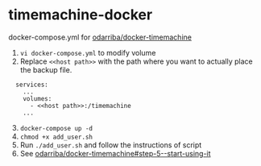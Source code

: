 # timemachine-docker
docker-compose.yml for [odarriba/docker-timemachine](https://github.com/odarriba/docker-timemachine)

1. `vi docker-compose.yml` to modify volume
2. Replace `<<host path>>` with the path where you want to actually place the backup file.
```
  services:
    ...
    volumes:
      - <<host path>>:/timemachine
    ...
```
3. `docker-compose up -d`
4. `chmod +x add_user.sh`
5. Run `./add_user.sh` and follow the instructions of script
6. See [odarriba/docker-timemachine#step-5--start-using-it](https://github.com/odarriba/docker-timemachine#step-5--start-using-it)
